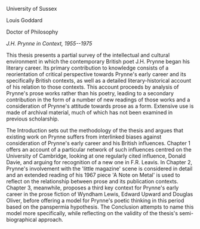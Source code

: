 University of Sussex

Louis Goddard

Doctor of Philosophy

*J.H. Prynne in Context, 1955--1975*

This thesis presents a partial survey of the intellectual and cultural environment in which the contemporary British poet J.H. Prynne began his literary career. Its primary contribution to knowledge consists of a reorientation of critical perspective towards Prynne's early career and its specifically British contexts, as well as a detailed literary-historical account of his relation to those contexts. This account proceeds by analysis of Prynne's prose works rather than his poetry, leading to a secondary contribution in the form of a number of new readings of those works and a consideration of Prynne's attitude towards prose as a form. Extensive use is made of archival material, much of which has not been examined in previous scholarship.

The Introduction sets out the methodology of the thesis and argues that existing work on Prynne suffers from interlinked biases against consideration of Prynne's early career and his British influences. Chapter 1 offers an account of a particular network of such influences centred on the University of Cambridge, looking at one regularly cited influence, Donald Davie, and arguing for recognition of a new one in F.R. Leavis. In Chapter 2, Prynne's involvement with the 'little magazine' scene is considered in detail and an extended reading of his 1967 piece 'A Note on Metal' is used to reflect on the relationship between prose and its publication contexts. Chapter 3, meanwhile, proposes a third key context for Prynne's early career in the prose fiction of Wyndham Lewis, Edward Upward and Douglas Oliver, before offering a model for Prynne's poetic thinking in this period based on the panspermia hypothesis. The Conclusion attempts to name this model more specifically, while reflecting on the validity of the thesis's semi-biographical approach.
